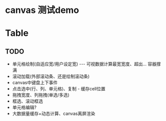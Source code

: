 # canvas 测试demo


# Table
## TODO
- 单元格绘制(自适应宽/用户设定宽) --- 可视数据计算最宽宽度、超出... 容器撑满
- 滚动加载(外部滚动条、还是绘制滚动条)
- canvas中键盘上下事件
- 点击选中(行、列、单元格)、复制 - 缓存cell位置
- 拖拽宽度、列拖拽(单选/多选)
- 框选、滚动框选
- 单元格编辑?
- 大数据量缓存+动态计算、canvas离屏渲染